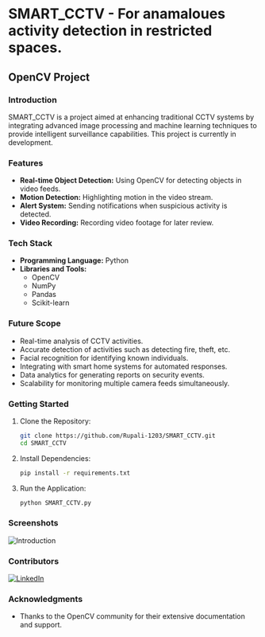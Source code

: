 
# SMART_CCTV - For anamaloues activity detection in restricted spaces.
## OpenCV Project

### Introduction
SMART_CCTV is a project aimed at enhancing traditional CCTV systems by integrating advanced image processing and machine learning techniques to provide intelligent surveillance capabilities. This project is currently in development.

### Features
- **Real-time Object Detection:** Using OpenCV for detecting objects in video feeds.
- **Motion Detection:** Highlighting motion in the video stream.
- **Alert System:** Sending notifications when suspicious activity is detected.
- **Video Recording:** Recording video footage for later review.

### Tech Stack
- **Programming Language:** Python
- **Libraries and Tools:** 
  - OpenCV
  - NumPy
  - Pandas
  - Scikit-learn
 
### Future Scope
- Real-time analysis of CCTV activities.
- Accurate detection of activities such as detecting fire, theft, etc.
- Facial recognition for identifying known individuals.
- Integrating with smart home systems for automated responses.
- Data analytics for generating reports on security events.
- Scalability for monitoring multiple camera feeds simultaneously.
  
### Getting Started
1. Clone the Repository:
   ```sh
   git clone https://github.com/Rupali-1203/SMART_CCTV.git
   cd SMART_CCTV
   ```
2. Install Dependencies:
   ```sh
   pip install -r requirements.txt
   ```
3. Run the Application:
   ```sh
   python SMART_CCTV.py
   
   ```
### Screenshots
![Introduction](https://drive.google.com/file/d/1JOO9ExJIU27wpKMp4tVtOM7wVXKERlj2/view?usp=drive_link)

### Contributors
[![LinkedIn](https://img.shields.io/badge/LINKEDIN-RUPALI%20SUSARPATIL-blue)](https://www.linkedin.com/in/rupali-susar-patil-86b297228/)

### Acknowledgments
- Thanks to the OpenCV community for their extensive documentation and support.


